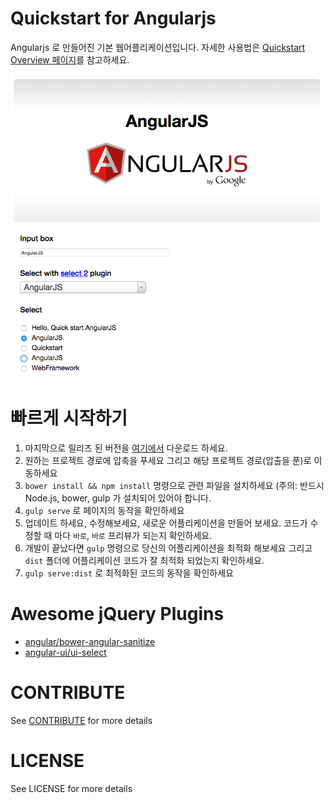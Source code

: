 # Quickstart for Angularjs


Angularjs 로 만들어진 기본 웹어플리케이션입니다. 자세한 사용법은 [Quickstart Overview 페이지]()를 참고하세요.

![](https://raw.githubusercontent.com/KoreaHTML5/quickstart-angularjs/f4dd403fe343e594cc355b724cd94b270e821bf4/app/snapshot.png
)

# 빠르게 시작하기

1. 마지막으로 릴리즈 된 버전을 [여기에서](https://github.com/KoreaHTML5/quickstart-angularjs/releases) 다운로드 하세요.
1. 원하는 프로젝트 경로에 압축을 푸세요 그리고 해당 프로젝트 경로(압출을 푼)로 이동하세요
1. ```bower install && npm install``` 명령으로 관련 파일을 설치하세요 (주의: 반드시 Node.js, bower, gulp 가 설치되어 있어야 합니다.
1. ```gulp serve``` 로 페이지의 동작을 확인하세요
1. 업데이트 하세요, 수정해보세요, 새로운 어플리케이션을 만들어 보세요. 코드가 수정할 때 마다 `바로`, `바로` 프리뷰가 되는지 확인하세요.
1. 개발이 끝났다면 ```gulp``` 명령으로 당신의 어플리케이션을 최적화 해보세요 그리고 `dist` 폴더에 어플리케이션 코드가 잘 최적화 되었는지 확인하세요.
1. ```gulp serve:dist``` 로 최적화된 코드의 동작을 확인하세요

# Awesome jQuery Plugins

- [angular/bower-angular-sanitize](http://goo.gl/UDbv3D)
- [angular-ui/ui-select](http://goo.gl/SvjWOx)

# CONTRIBUTE

See [CONTRIBUTE](https://github.com/KoreaHTML5/dev.koreahtml5.kr/blob/master/CONTRIBUTE.md) for more details

# LICENSE

See LICENSE for more details
